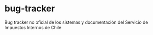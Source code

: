 # bug-tracker
Bug tracker no oficial de los sistemas y documentación del Servicio de Impuestos Internos de Chile
